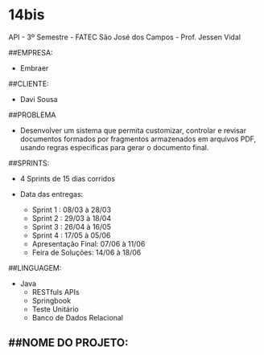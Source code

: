 # 14bis
API - 3º Semestre - FATEC São José dos Campos - Prof. Jessen Vidal


##EMPRESA: 
- Embraer

##CLIENTE: 
- Davi Sousa

##PROBLEMA 
- Desenvolver um sistema que permita customizar, controlar e revisar documentos formados por fragmentos armazenados em arquivos PDF, usando regras especificas para gerar o documento final.

##SPRINTS: 
- 4 Sprints de 15 dias corridos

- Data das entregas:
  - Sprint 1 : 08/03 à 28/03
  - Sprint 2 : 29/03 à 18/04
  - Sprint 3 : 26/04 à 16/05
  - Sprint 4 : 17/05 à 05/06
  - Apresentação Final: 07/06 à 11/06
  - Feira de Soluções: 14/06 à 18/06

##LINGUAGEM:
- Java
  - RESTfuls APIs
  - Springbook
  - Teste Unitário
  - Banco de Dados Relacional

##NOME DO PROJETO:
- 
